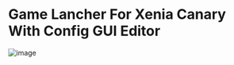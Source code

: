 # Game Lancher For Xenia Canary With Config GUI Editor
![image](https://github.com/JohnWafik/Xenia-Canary-Config-Editor/assets/105707624/3432a338-f652-420d-aece-64e6f28a8a90)
